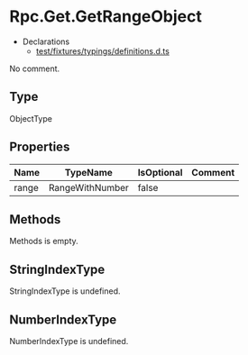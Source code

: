 # Rpc.Get.GetRangeObject

* Declarations
  * [test/fixtures/typings/definitions.d.ts](/test/fixtures/typings/definitions.d.ts#L66)

No comment.

## Type

ObjectType

## Properties

Name|TypeName|IsOptional|Comment
---|---|---|---
range|RangeWithNumber|false|

## Methods

Methods is empty.

## StringIndexType

StringIndexType is undefined.

## NumberIndexType

NumberIndexType is undefined.
